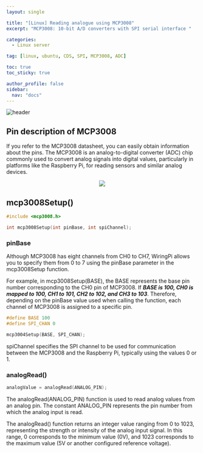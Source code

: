 ```yaml
---
layout: single

title: "[Linux] Reading analogue using MCP3008"
excerpt: "MCP3008: 10-bit A/D converters with SPI serial interface "

categories:
  - Linux server

tag: [linux, ubuntu, CDS, SPI, MCP3008, ADC] 

toc: true
toc_sticky: true

author_profile: false
sidebar:
  nav: "docs"
---
```


![header](https://capsule-render.vercel.app/api?type=rect&color=20:660099,100:E2231A)


## Pin description of MCP3008 

If you refer to the MCP3008 datasheet, you can easily obtain information about the pins. The MCP3008 is an analog-to-digital converter (ADC) chip commonly used to convert analog signals into digital values, particularly in platforms like the Raspberry Pi, for reading sensors and similar analog devices.

<p align="center"><img src="images\2023-12-18-ADC\mcp3008-pins-1.webp"></p>

## mcp3008Setup()

```cpp
#include <mcp3008.h>

int mcp3008Setup(int pinBase, int spiChannel);
```

### pinBase 

Although MCP3008 has eight channels from CH0 to CH7, WiringPi allows you to specify them from 0 to 7 using the pinBase parameter in the mcp3008Setup function.

For example, in mcp3008Setup(BASE), the BASE represents the base pin number corresponding to the CH0 pin of MCP3008. If ***BASE is 100, CH0 is mapped to 100, CH1 to 101, CH2 to 102, and CH3 to 103***. Therefore, depending on the pinBase value used when calling the function, each channel of MCP3008 is assigned to a specific pin.

```cpp
#define BASE 100
#define SPI_CHAN 0

mcp3004Setup(BASE, SPI_CHAN);
```

spiChannel specifies the SPI channel to be used for communication between the MCP3008 and the Raspberry Pi, typically using the values 0 or 1.

### analogRead()

```cpp
analogValue = analogRead(ANALOG_PIN);
```

The analogRead(ANALOG_PIN) function is used to read analog values from an analog pin. The constant ANALOG_PIN represents the pin number from which the analog input is read.

The analogRead() function returns an integer value ranging from 0 to 1023, representing the strength or intensity of the analog input signal. In this range, 0 corresponds to the minimum value (0V), and 1023 corresponds to the maximum value (5V or another configured reference voltage).
